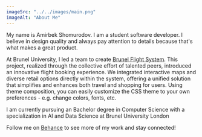 ```yaml
---
imageSrc: "../../images/main.png"
imageAlt: "About Me"
---
```


My name is Amirbek Shomurodov. I am a student software developer. I believe in design quality and always pay attention to details because that's what makes a great product.

At Brunel University, I led a team to create  <a href="" target="_blank" rel="nofollow noopener noreferrer" aria-label="External Link"><u> Brunel Flight System</u></a>. This project, realized through the collective effort of talented peers, introduced an innovative flight booking experience. We integrated interactive maps and diverse retail options directly within the system, offering a unified solution that simplifies and enhances both travel and shopping for users.
Using theme composition, you can easily customize the CSS theme to your own preferences - e.g. change colors, fonts, etc.

I am currently pursuing an Bachelor degree in Computer Science with a specialization in AI and Data Science at Brunel University London

Follow me on <a href="https://www.behance.net/amirbekshomuro" target="_blank" rel="nofollow noopener noreferrer" aria-label="External Link"><u>Behance</u></a> to see more of my work and stay connected!